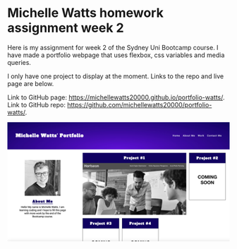 # Michelle Watts homework assignment week 2

Here is my assignment for week 2 of the Sydney Uni Bootcamp course. I have made a portfolio webpage that uses flexbox, css variables and media queries.

I only have one project to display at the moment. Links to the repo and live page are below.

Link to GitHub page: https://michellewatts20000.github.io/portfolio-watts/.
Link to GitHub repo: https://github.com/michellewatts20000/portfolio-watts/.

<img src="assets/images/portfolio-screenshot.jpg">